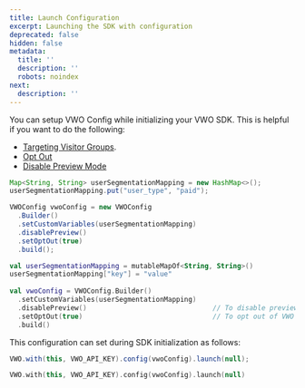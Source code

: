 ```yaml
---
title: Launch Configuration
excerpt: Launching the SDK with configuration
deprecated: false
hidden: false
metadata:
  title: ''
  description: ''
  robots: noindex
next:
  description: ''
---
```

You can setup VWO Config while initializing your VWO SDK. This is helpful if you want to do the following:

* [Targeting Visitor Groups](ref:android-targeting-visitor-groups).
* [Opt Out](ref:android-opt-out)
* [Disable Preview Mode](ref:android-preview-mode)

```java
Map<String, String> userSegmentationMapping = new HashMap<>();
userSegmentationMapping.put("user_type", "paid");

VWOConfig vwoConfig = new VWOConfig
  .Builder()
  .setCustomVariables(userSegmentationMapping)
  .disablePreview()
  .setOptOut(true)
  .build();
```
```kotlin Kotlin
val userSegmentationMapping = mutableMapOf<String, String>()
userSegmentationMapping["key"] = "value"
  
val vwoConfig = VWOConfig.Builder()
  .setCustomVariables(userSegmentationMapping)
  .disablePreview()                               // To disable preview mode
  .setOptOut(true)                                // To opt out of VWO SDK
  .build()
```

This configuration can set during SDK initialization as follows:

```java
VWO.with(this, VWO_API_KEY).config(vwoConfig).launch(null);
```
```kotlin Kotlin
VWO.with(this, VWO_API_KEY).config(vwoConfig).launch(null)
```

